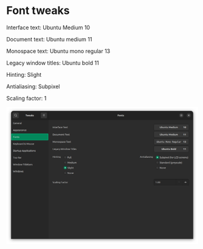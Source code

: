 # Font tweaks

Interface text: Ubuntu Medium 10

Document text: Ubuntu medium 11

Monospace text: Ubuntu mono regular 13

Legacy window titles: Ubuntu bold 11

Hinting: Slight

Antialiasing: Subpixel 

Scaling factor: 1

![Fonts](image-1.png)